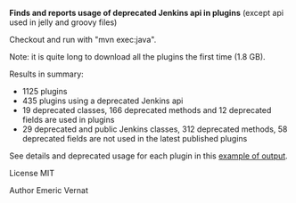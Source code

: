 **Finds and reports usage of deprecated Jenkins api in plugins** (except api used in jelly and groovy files)

Checkout and run with "mvn exec:java".

Note: it is quite long to download all the plugins the first time (1.8 GB).

Results in summary:
* 1125 plugins
* 435 plugins using a deprecated Jenkins api
* 19 deprecated classes, 166 deprecated methods and 12 deprecated fields are used in plugins
* 29 deprecated and public Jenkins classes, 312 deprecated methods, 58 deprecated fields are not used in the latest published plugins

See details and deprecated usage for each plugin in this [example of output](https://github.com/evernat/deprecated-usage-in-plugins/blob/master/Output_example.txt).

License MIT

Author Emeric Vernat
